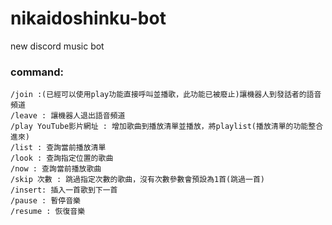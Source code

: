 # nikaidoshinku-bot

new discord music bot

### command:

```
/join :(已經可以使用play功能直接呼叫並播歌，此功能已被廢止)讓機器人到發話者的語音頻道
/leave : 讓機器人退出語音頻道
/play YouTube影片網址 : 增加歌曲到播放清單並播放，將playlist(播放清單的功能整合進來)
/list : 查詢當前播放清單
/look : 查詢指定位置的歌曲
/now : 查詢當前播放歌曲
/skip 次數 : 跳過指定次數的歌曲，沒有次數參數會預設為1首(跳過一首)
/insert: 插入一首歌到下一首
/pause : 暫停音樂
/resume : 恢復音樂
```